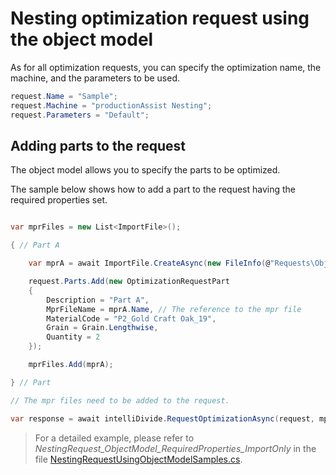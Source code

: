 ﻿# Nesting optimization request using the object model

As for all optimization requests, you can specify the optimization name, the machine, and the parameters to be used.

```c#
request.Name = "Sample";
request.Machine = "productionAssist Nesting";
request.Parameters = "Default";
```

## Adding parts to the request

The object model allows you to specify the parts to be optimized. 

The sample below shows how to add a part to the request having the required properties set.

``` c#

var mprFiles = new List<ImportFile>();

{ // Part A

    var mprA = await ImportFile.CreateAsync(new FileInfo(@"Requests\ObjectModel\Nesting\PartA.mpr"));

    request.Parts.Add(new OptimizationRequestPart
    {
        Description = "Part A",
        MprFileName = mprA.Name, // The reference to the mpr file
        MaterialCode = "P2_Gold Craft Oak_19",
        Grain = Grain.Lengthwise,
        Quantity = 2
    });

    mprFiles.Add(mprA);

} // Part

// The mpr files need to be added to the request.

var response = await intelliDivide.RequestOptimizationAsync(request, mprFiles.ToArray());
```

> For a detailed example, please refer to <i>NestingRequest_ObjectModel_RequiredProperties_ImportOnly</i> in the file [NestingRequestUsingObjectModelSamples.cs](NestingRequestUsingObjectModelSamples.cs).


